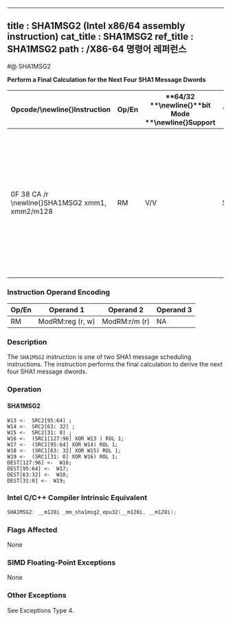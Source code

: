 ----------------------------
title : SHA1MSG2 (Intel x86/64 assembly instruction)
cat_title : SHA1MSG2
ref_title : SHA1MSG2
path : /X86-64 명령어 레퍼런스
----------------------------
#@ SHA1MSG2

**Perform a Final Calculation for the Next Four SHA1 Message Dwords**

|**Opcode/**\newline{}**Instruction**|**Op/En**|**64/32 **\newline{}**bit Mode **\newline{}**Support**|**CPUID **\newline{}**Feature **\newline{}**Flag**|**Description**|
|------------------------------------|---------|------------------------------------------------------|--------------------------------------------------|---------------|
|0F 38 CA /r \newline{}SHA1MSG2 xmm1, xmm2/m128|RM|V/V|SHA|Performs the final calculation for the next four SHA1 message dwords using intermediate results from xmm1 and the previous message dwords from xmm2/m128, storing the result in xmm1.|
### Instruction Operand Encoding


|Op/En|Operand 1|Operand 2|Operand 3|
|-----|---------|---------|---------|
|RM|ModRM:reg (r, w)|ModRM:r/m (r)|NA|
### Description


The `SHA1MSG2` instruction is one of two SHA1 message scheduling instructions. The instruction performs the final calculation to derive the next four SHA1 message dwords.


### Operation
#### SHA1MSG2 
```info-verb
W13 <-   SRC2[95:64] ; 
W14 <-   SRC2[63: 32] ; 
W15  <-  SRC2[31: 0] ; 
W16 <-   (SRC1[127:96] XOR W13 ) ROL 1; 
W17  <-  (SRC1[95:64] XOR W14) ROL 1; 
W18 <-   (SRC1[63: 32] XOR W15) ROL 1; 
W19 <-   (SRC1[31: 0] XOR W16) ROL 1; 
DEST[127:96] <-   W16; 
DEST[95:64] <-   W17; 
DEST[63:32] <-   W18; 
DEST[31:0] <-   W19; 
```

### Intel C/C++ Compiler Intrinsic Equivalent

```cpp
SHA1MSG2: __m128i _mm_sha1msg2_epu32(__m128i, __m128i);
```
### Flags Affected


None

### SIMD Floating-Point Exceptions


None

### Other Exceptions


See Exceptions Type 4.

